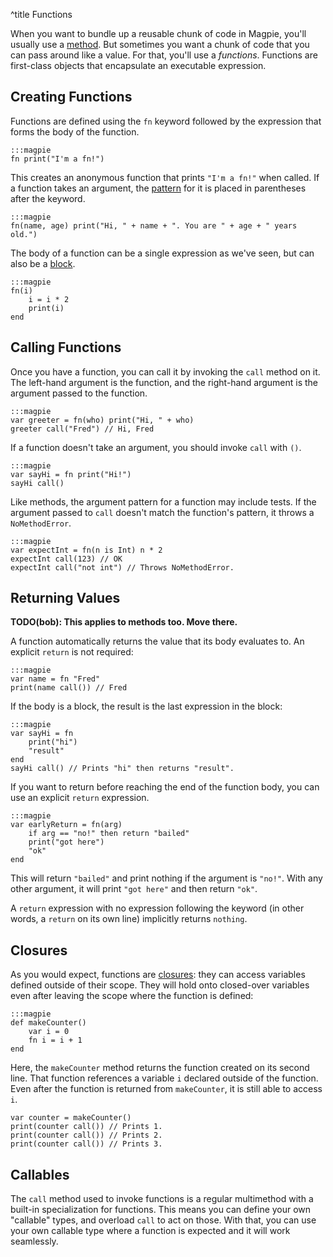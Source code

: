 ^title Functions

When you want to bundle up a reusable chunk of code in Magpie, you'll usually use a [method](multimethods.html). But sometimes you want a chunk of code that you can pass around like a value. For that, you'll use a *functions*. Functions are first-class objects that encapsulate an executable expression.

## Creating Functions

Functions are defined using the `fn` keyword followed by the expression that forms the body of the function.

    :::magpie
    fn print("I'm a fn!")

This creates an anonymous function that prints `"I'm a fn!"` when called. If a function takes an argument, the [pattern](patterns.html) for it is placed in parentheses after the keyword.

    :::magpie
    fn(name, age) print("Hi, " + name + ". You are " + age + " years old.")

The body of a function can be a single expression as we've seen, but can also be a [block](blocks.html).

    :::magpie
    fn(i)
        i = i * 2
        print(i)
    end

## Calling Functions

Once you have a function, you can call it by invoking the `call` method on it. The left-hand argument is the function, and the right-hand argument is the argument passed to the function.

    :::magpie
    var greeter = fn(who) print("Hi, " + who)
    greeter call("Fred") // Hi, Fred

If a function doesn't take an argument, you should invoke `call` with `()`.

    :::magpie
    var sayHi = fn print("Hi!")
    sayHi call()

Like methods, the argument pattern for a function may include tests. If the argument passed to `call` doesn't match the function's pattern, it throws a `NoMethodError`.

    :::magpie
    var expectInt = fn(n is Int) n * 2
    expectInt call(123) // OK
    expectInt call("not int") // Throws NoMethodError.

## Returning Values

**TODO(bob): This applies to methods too. Move there.**

A function automatically returns the value that its body evaluates to. An explicit `return` is not required:

    :::magpie
    var name = fn "Fred"
    print(name call()) // Fred

If the body is a block, the result is the last expression in the block:

    :::magpie
    var sayHi = fn
        print("hi")
        "result"
    end
    sayHi call() // Prints "hi" then returns "result".

If you want to return before reaching the end of the function body, you can use an explicit `return` expression.

    :::magpie
    var earlyReturn = fn(arg)
        if arg == "no!" then return "bailed"
        print("got here")
        "ok"
    end

This will return `"bailed"` and print nothing if the argument is `"no!"`. With any other argument, it will print `"got here"` and then return `"ok"`.

A `return` expression with no expression following the keyword (in other words, a `return` on its own line) implicitly returns `nothing`.

## Closures

As you would expect, functions are
[closures](http://en.wikipedia.org/wiki/Closure_%28computer_science%29): they
can access variables defined outside of their scope. They will hold onto closed-over variables even after leaving the scope where the function is defined:

    :::magpie
    def makeCounter()
        var i = 0
        fn i = i + 1
    end

Here, the `makeCounter` method returns the function created on its second line. That function references a variable `i` declared outside of the function. Even after the function is returned from `makeCounter`, it is still able to access `i`.

    var counter = makeCounter()
    print(counter call()) // Prints 1.
    print(counter call()) // Prints 2.
    print(counter call()) // Prints 3.

## Callables

The `call` method used to invoke functions is a regular multimethod with a built-in specialization for functions. This means you can define your own "callable" types, and overload `call` to act on those. With that, you can use your own callable type where a function is expected and it will work seamlessly.
